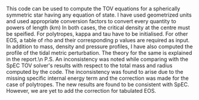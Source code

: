 This code can be used to compute the TOV equations for a spherically symmetric star having any equation of state. 
I have used geometrized units and used appropriate conversion factors to convert every quantity to powers of length (km)
In both cases, the critical density at the centre must be speified.
For polytropes, kappa and tau have to be initialised.
For other EOS, a table of rho and their corresponding p values are required as input.
In addition to mass, density and pressure profiles, I have also computed the profile of the tidal metric perturbation. The theory for the same is explained in the report.\n
P.S. An inconsistency was noted while comparing with the SpEC TOV solver's results with respect to the total mass and radius computed by the code. The inconsistency was found to arise due to the missing specific internal energy term and the correction was made for the case of polytropes. The new results are found to be consistent with SpEC. However, we are yet to add the correction for tabulated EOS.
